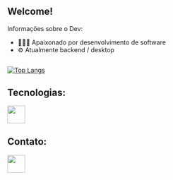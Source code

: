 ## Welcome!

<div>
  <p>Informações sobre o Dev:</p>
  <ul>
    <li> 👨🏻‍💻 Apaixonado por desenvolvimento de software </li>
    <li> ⚙️ Atualmente backend / desktop </li>
  </ul>
</div>

## 
[![Top Langs](https://github-readme-stats.vercel.app/api/top-langs/?username=oliveira-alexander&layout=donut-vertical&bg-color=dark)](https://github.com/anuraghazra/github-readme-stats)

## Tecnologias:

<div>
   <img width="40px" src="https://cdn.jsdelivr.net/gh/devicons/devicon@latest/icons/html5/html5-original-wordmark.svg" />
 
</div>

## Contato:
<div>
  <a src="https://www.linkedin.com/in/alexanderwoliveira/"> <img width="40px" src="https://cdn.jsdelivr.net/gh/devicons/devicon@latest/icons/linkedin/linkedin-original.svg" /> </a>
</div>
